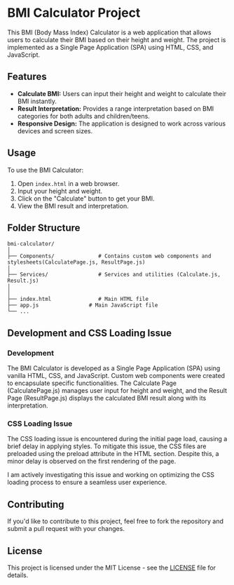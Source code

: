 # BMI Calculator Project

This BMI (Body Mass Index) Calculator is a web application that allows users to calculate their BMI based on their height and weight. The project is implemented as a Single Page Application (SPA) using HTML, CSS, and JavaScript.

## Features

- **Calculate BMI:** Users can input their height and weight to calculate their BMI instantly.
- **Result Interpretation:** Provides a range interpretation based on BMI categories for both adults and children/teens.
- **Responsive Design:** The application is designed to work across various devices and screen sizes.

## Usage

To use the BMI Calculator:

1. Open `index.html` in a web browser.
2. Input your height and weight.
3. Click on the "Calculate" button to get your BMI.
4. View the BMI result and interpretation.

## Folder Structure

```
bmi-calculator/
│
├── Components/              # Contains custom web components and stylesheets(CalculatePage.js, ResultPage.js)
│
├── Services/                # Services and utilities (Calculate.js, Result.js)
│
│
├── index.html               # Main HTML file
├── app.js                # Main JavaScript file
└── ...
```


## Development and CSS Loading Issue
 ### Development
The BMI Calculator is developed as a Single Page Application (SPA) using vanilla HTML, CSS, and JavaScript. Custom web components were created to encapsulate specific functionalities. The Calculate Page (CalculatePage.js) manages user input for height and weight, and the Result Page (ResultPage.js) displays the calculated BMI result along with its interpretation.

### CSS Loading Issue
The CSS loading issue is encountered during the initial page load, causing a brief delay in applying styles. To mitigate this issue, the CSS files are preloaded using the preload attribute in the HTML <head> section. Despite this, a minor delay is observed on the first rendering of the page.

I am actively investigating this issue and working on optimizing the CSS loading process to ensure a seamless user experience.

## Contributing

If you'd like to contribute to this project, feel free to fork the repository and submit a pull request with your changes.

## License

This project is licensed under the MIT License - see the [LICENSE](LICENSE) file for details.



